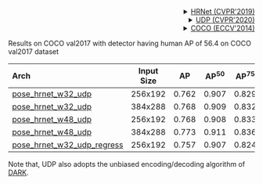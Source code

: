 <!-- [ALGORITHM] -->

<details>
<summary align="right"><a href="http://openaccess.thecvf.com/content_CVPR_2019/html/Sun_Deep_High-Resolution_Representation_Learning_for_Human_Pose_Estimation_CVPR_2019_paper.html">HRNet (CVPR'2019)</a></summary>

```bibtex
@inproceedings{sun2019deep,
  title={Deep high-resolution representation learning for human pose estimation},
  author={Sun, Ke and Xiao, Bin and Liu, Dong and Wang, Jingdong},
  booktitle={Proceedings of the IEEE conference on computer vision and pattern recognition},
  pages={5693--5703},
  year={2019}
}
```

</details>

<!-- [ALGORITHM] -->

<details>
<summary align="right"><a href="http://openaccess.thecvf.com/content_CVPR_2020/html/Huang_The_Devil_Is_in_the_Details_Delving_Into_Unbiased_Data_CVPR_2020_paper.html">UDP (CVPR'2020)</a></summary>

```bibtex
@InProceedings{Huang_2020_CVPR,
  author = {Huang, Junjie and Zhu, Zheng and Guo, Feng and Huang, Guan},
  title = {The Devil Is in the Details: Delving Into Unbiased Data Processing for Human Pose Estimation},
  booktitle = {The IEEE/CVF Conference on Computer Vision and Pattern Recognition (CVPR)},
  month = {June},
  year = {2020}
}
```

</details>

<!-- [DATASET] -->

<details>
<summary align="right"><a href="https://link.springer.com/chapter/10.1007/978-3-319-10602-1_48">COCO (ECCV'2014)</a></summary>

```bibtex
@inproceedings{lin2014microsoft,
  title={Microsoft coco: Common objects in context},
  author={Lin, Tsung-Yi and Maire, Michael and Belongie, Serge and Hays, James and Perona, Pietro and Ramanan, Deva and Doll{\'a}r, Piotr and Zitnick, C Lawrence},
  booktitle={European conference on computer vision},
  pages={740--755},
  year={2014},
  organization={Springer}
}
```

</details>

Results on COCO val2017 with detector having human AP of 56.4 on COCO val2017 dataset

| Arch                                          | Input Size |  AP   | AP<sup>50</sup> | AP<sup>75</sup> |  AR   | AR<sup>50</sup> |                     ckpt                      |                      log                      |
| :-------------------------------------------- | :--------: | :---: | :-------------: | :-------------: | :---: | :-------------: | :-------------------------------------------: | :-------------------------------------------: |
| [pose_hrnet_w32_udp](/configs/body_2d_keypoint/topdown_heatmap/coco/td-hm_hrnet-w32_udp-8xb64-210e_coco-256x192.py) |  256x192   | 0.762 |      0.907      |      0.829      | 0.810 |      0.942      | [ckpt](https://download.openmmlab.com/mmpose/v1/body_2d_keypoint/topdown_heatmap/coco/td-hm_hrnet-w32_udp-8xb64-210e_coco-256x192-73ede547_20220914.pth) | [log](https://download.openmmlab.com/mmpose/v1/body_2d_keypoint/topdown_heatmap/coco/td-hm_hrnet-w32_udp-8xb64-210e_coco-256x192_20220914.log) |
| [pose_hrnet_w32_udp](/configs/body_2d_keypoint/topdown_heatmap/coco/td-hm_hrnet-w32_udp-8xb64-210e_coco-384x288.py) |  384x288   | 0.768 |      0.909      |      0.832      | 0.815 |      0.945      | [ckpt](https://download.openmmlab.com/mmpose/v1/body_2d_keypoint/topdown_heatmap/coco/td-hm_hrnet-w32_udp-8xb64-210e_coco-384x288-9a3f7c85_20220914.pth) | [log](https://download.openmmlab.com/mmpose/v1/body_2d_keypoint/topdown_heatmap/coco/td-hm_hrnet-w32_udp-8xb64-210e_coco-384x288_20220914.log) |
| [pose_hrnet_w48_udp](/configs/body_2d_keypoint/topdown_heatmap/coco/td-hm_hrnet-w48_udp-8xb32-210e_coco-256x192.py) |  256x192   | 0.768 |      0.908      |      0.833      | 0.817 |      0.945      | [ckpt](https://download.openmmlab.com/mmpose/v1/body_2d_keypoint/topdown_heatmap/coco/td-hm_hrnet-w48_udp-8xb32-210e_coco-256x192-3feaef8f_20220913.pth) | [log](https://download.openmmlab.com/mmpose/v1/body_2d_keypoint/topdown_heatmap/coco/td-hm_hrnet-w48_udp-8xb32-210e_coco-256x192_20220913.log) |
| [pose_hrnet_w48_udp](/configs/body_2d_keypoint/topdown_heatmap/coco/td-hm_hrnet-w48_udp-8xb32-210e_coco-384x288.py) |  384x288   | 0.773 |      0.911      |      0.836      | 0.821 |      0.946      | [ckpt](https://download.openmmlab.com/mmpose/v1/body_2d_keypoint/topdown_heatmap/coco/td-hm_hrnet-w48_udp-8xb32-210e_coco-384x288-70d7ab01_20220913.pth) | [log](https://download.openmmlab.com/mmpose/v1/body_2d_keypoint/topdown_heatmap/coco/td-hm_hrnet-w48_udp-8xb32-210e_coco-384x288_20220913.log) |
| [pose_hrnet_w32_udp_regress](/configs/body_2d_keypoint/topdown_heatmap/coco/td-hm_hrnet-w32_udp-regress-8xb64-210e_coco-256x192.py) |  256x192   | 0.757 |      0.907      |      0.824      | 0.812 |      0.942      | [ckpt](https://download.openmmlab.com/mmpose/v1/body_2d_keypoint/topdown_heatmap/coco/td-hm_hrnet-w32_udp-regress-8xb64-210e_coco-256x192-9c0b77b4_20220926.pth) | [log](https://download.openmmlab.com/mmpose/v1/body_2d_keypoint/topdown_heatmap/coco/td-hm_hrnet-w32_udp-regress-8xb64-210e_coco-256x192_20220226.log) |

Note that, UDP also adopts the unbiased encoding/decoding algorithm of [DARK](https://mmpose.readthedocs.io/en/1.x/model_zoo_papers/techniques.html#darkpose-cvpr-2020).
